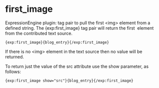 first_image
===========

ExpressionEngine plugin: tag pair to pull the first &lt;img> element from a defined string. The {exp:first_image} tag pair will return the first <img> element from the contributed text source.

	{exp:first_image}{blog_entry}{/exp:first_image} 
	
If there is no &lt;img> element in the text source then no value will be returned.

To return just the value of the src attribute use the show parameter, as follows:
	
	{exp:first_image show="src"}{blog_entry}{/exp:first_image} 